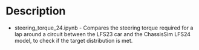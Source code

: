# Description

- steering_torque_24.ipynb - Compares the steering torque required for a lap around a circuit between the LFS23 car and the ChassisSim LFS24 model, to check if the target distribution is met.
